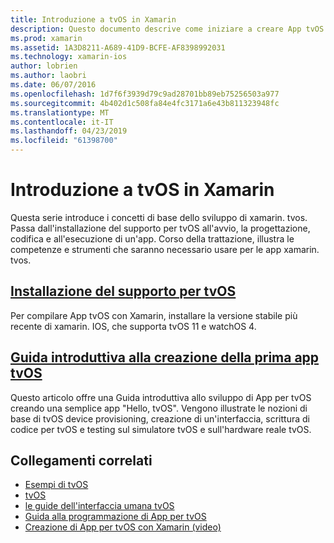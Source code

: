 ```yaml
---
title: Introduzione a tvOS in Xamarin
description: Questo documento descrive come iniziare a creare App tvOS con Xamarin. Collega a una Guida all'installazione e una Guida introduttiva.
ms.prod: xamarin
ms.assetid: 1A3D8211-A689-41D9-BCFE-AF8398992031
ms.technology: xamarin-ios
author: lobrien
ms.author: laobri
ms.date: 06/07/2016
ms.openlocfilehash: 1d7f6f3939d79c9ad28701bb89eb75256503a977
ms.sourcegitcommit: 4b402d1c508fa84e4fc3171a6e43b811323948fc
ms.translationtype: MT
ms.contentlocale: it-IT
ms.lasthandoff: 04/23/2019
ms.locfileid: "61398700"
---
```

# <a name="getting-started-with-tvos-in-xamarin"></a>Introduzione a tvOS in Xamarin

Questa serie introduce i concetti di base dello sviluppo di xamarin. tvos. Passa dall'installazione del supporto per tvOS all'avvio, la progettazione, codifica e all'esecuzione di un'app. Corso della trattazione, illustra le competenze e strumenti che saranno necessario usare per le app xamarin. tvos.

## <a name="installing-tvos-supportiostvosget-startedinstallationmd"></a>[Installazione del supporto per tvOS](~/ios/tvos/get-started/installation.md)

Per compilare App tvOS con Xamarin, installare la versione stabile più recente di xamarin. IOS, che supporta tvOS 11 e watchOS 4.

## <a name="hello-tvos-quick-start-guideiostvosget-startedhello-tvosmd"></a>[Guida introduttiva alla creazione della prima app tvOS](~/ios/tvos/get-started/hello-tvos.md)

Questo articolo offre una Guida introduttiva allo sviluppo di App per tvOS creando una semplice app "Hello, tvOS". Vengono illustrate le nozioni di base di tvOS device provisioning, creazione di un'interfaccia, scrittura di codice per tvOS e testing sul simulatore tvOS e sull'hardware reale tvOS.


## <a name="related-links"></a>Collegamenti correlati

- [Esempi di tvOS](https://developer.xamarin.com/samples/tvos/all/)
- [tvOS](https://developer.apple.com/tvos/)
- [le guide dell'interfaccia umana tvOS](https://developer.apple.com/tvos/human-interface-guidelines/)
- [Guida alla programmazione di App per tvOS](https://developer.apple.com/library/prerelease/tvos/documentation/General/Conceptual/AppleTV_PG/)
- [Creazione di App per tvOS con Xamarin (video)](https://university.xamarin.com/lightninglectures/tvos-with-xamarin)
